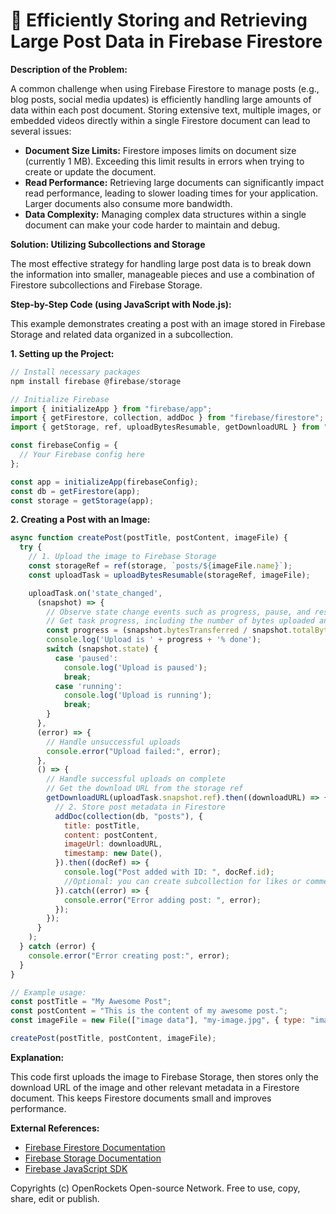 # 🐞 Efficiently Storing and Retrieving Large Post Data in Firebase Firestore


**Description of the Problem:**

A common challenge when using Firebase Firestore to manage posts (e.g., blog posts, social media updates) is efficiently handling large amounts of data within each post document.  Storing extensive text, multiple images, or embedded videos directly within a single Firestore document can lead to several issues:

* **Document Size Limits:** Firestore imposes limits on document size (currently 1 MB). Exceeding this limit results in errors when trying to create or update the document.
* **Read Performance:** Retrieving large documents can significantly impact read performance, leading to slower loading times for your application.  Larger documents also consume more bandwidth.
* **Data Complexity:** Managing complex data structures within a single document can make your code harder to maintain and debug.


**Solution: Utilizing Subcollections and Storage**

The most effective strategy for handling large post data is to break down the information into smaller, manageable pieces and use a combination of Firestore subcollections and Firebase Storage.

**Step-by-Step Code (using JavaScript with Node.js):**

This example demonstrates creating a post with an image stored in Firebase Storage and related data organized in a subcollection.

**1. Setting up the Project:**

```javascript
// Install necessary packages
npm install firebase @firebase/storage

// Initialize Firebase
import { initializeApp } from "firebase/app";
import { getFirestore, collection, addDoc } from "firebase/firestore";
import { getStorage, ref, uploadBytesResumable, getDownloadURL } from "firebase/storage";

const firebaseConfig = {
  // Your Firebase config here
};

const app = initializeApp(firebaseConfig);
const db = getFirestore(app);
const storage = getStorage(app);
```

**2.  Creating a Post with an Image:**

```javascript
async function createPost(postTitle, postContent, imageFile) {
  try {
    // 1. Upload the image to Firebase Storage
    const storageRef = ref(storage, `posts/${imageFile.name}`);
    const uploadTask = uploadBytesResumable(storageRef, imageFile);

    uploadTask.on('state_changed', 
      (snapshot) => {
        // Observe state change events such as progress, pause, and resume
        // Get task progress, including the number of bytes uploaded and the total number of bytes to be uploaded
        const progress = (snapshot.bytesTransferred / snapshot.totalBytes) * 100;
        console.log('Upload is ' + progress + '% done');
        switch (snapshot.state) {
          case 'paused':
            console.log('Upload is paused');
            break;
          case 'running':
            console.log('Upload is running');
            break;
        }
      }, 
      (error) => {
        // Handle unsuccessful uploads
        console.error("Upload failed:", error);
      }, 
      () => {
        // Handle successful uploads on complete
        // Get the download URL from the storage ref
        getDownloadURL(uploadTask.snapshot.ref).then((downloadURL) => {
          // 2. Store post metadata in Firestore
          addDoc(collection(db, "posts"), {
            title: postTitle,
            content: postContent,
            imageUrl: downloadURL,
            timestamp: new Date(),
          }).then((docRef) => {
            console.log("Post added with ID: ", docRef.id);
            //Optional: you can create subcollection for likes or comments here as well.
          }).catch((error) => {
            console.error("Error adding post: ", error);
          });
        });
      }
    );
  } catch (error) {
    console.error("Error creating post:", error);
  }
}

// Example usage:
const postTitle = "My Awesome Post";
const postContent = "This is the content of my awesome post.";
const imageFile = new File(["image data"], "my-image.jpg", { type: "image/jpeg" }); // Replace with your image file.

createPost(postTitle, postContent, imageFile);
```

**Explanation:**

This code first uploads the image to Firebase Storage, then stores only the download URL of the image and other relevant metadata in a Firestore document. This keeps Firestore documents small and improves performance.


**External References:**

* [Firebase Firestore Documentation](https://firebase.google.com/docs/firestore)
* [Firebase Storage Documentation](https://firebase.google.com/docs/storage)
* [Firebase JavaScript SDK](https://firebase.google.com/docs/web/setup)


Copyrights (c) OpenRockets Open-source Network. Free to use, copy, share, edit or publish.

